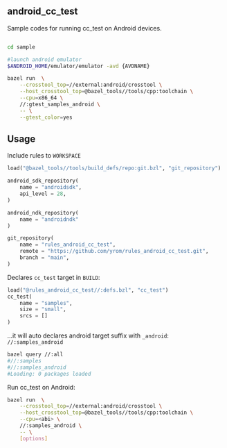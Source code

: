 ## android_cc_test

Sample codes for running cc_test on Android devices.


```sh

cd sample

#launch android emulator
$ANDROID_HOME/emulator/emulator -avd {AVDNAME}

bazel run  \
    --crosstool_top=//external:android/crosstool \
    --host_crosstool_top=@bazel_tools//tools/cpp:toolchain \
    --cpu=x86_64 \
    //:gtest_samples_android \
    -- \
    --gtest_color=yes
```



## Usage

Include rules to `WORKSPACE`
```py
load("@bazel_tools//tools/build_defs/repo:git.bzl", "git_repository")

android_sdk_repository(
    name = "androidsdk",
    api_level = 28,
)

android_ndk_repository(
    name = "androidndk"
)

git_repository(
    name = "rules_android_cc_test",
    remote = "https://github.com/yrom/rules_android_cc_test.git",
    branch = "main",
)
```

Declares `cc_test` target in `BUILD`:
```py
load("@rules_android_cc_test//:defs.bzl", "cc_test")
cc_test(
    name = "samples",
    size = "small",
    srcs = []
)

```
...it will auto declares android target suffix with `_android`: `//:samples_android`

```sh
bazel query //:all
#//:samples
#//:samples_android
#Loading: 0 packages loaded
```

Run cc_test on Android:
```sh
bazel run  \
    --crosstool_top=//external:android/crosstool \
    --host_crosstool_top=@bazel_tools//tools/cpp:toolchain \
    --cpu=<abi> \
    //:samples_android \
    -- \
    [options]
```